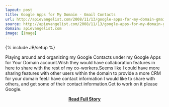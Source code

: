 ```yaml
---
layout: post
title: Google Apps for My Domain - Gmail Contacts
url: http://apievangelist.com/2008/11/13/google-apps-for-my-domain-gmail-contacts/
source: http://apievangelist.com/2008/11/13/google-apps-for-my-domain-gmail-contacts/
domain: apievangelist.com
image: [Image]
---
```

{% include JB/setup %}<p>Playing around and organizing my Google Contacts under my Google Apps for Your Domain account.Wish they would have collaboration features in here to share with the rest of my co-workers.Seems like I could have more sharing features with other users within the domain to provide a more CRM for your domain feel.I have contact information I would like to share with others, and get some of their contact information.Get to work on it please Google.</p>
<center><p><a href="http://apievangelist.com/2008/11/13/google-apps-for-my-domain-gmail-contacts/" style='padding:25px; font-sze:18px; font-weight: bold;'>Read Full Story</a></p></center>
